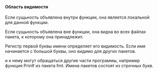 #### Область видимости

Если сущьность объявлена внутри функции, она является локальной
для данной функции.

Если сущьность объявлена вне функции, она видна во всех файлах пакета,
к которому она принадлежит.

Регистр первой буквы имени определяет его видимость.
Если имя начинается с большой буквы, оно видимо для других пакетов.

и к нему могут обращаться другие части программы, например функция Printf из пакета fmt.
Имена пакетов состоят из строчных букв.